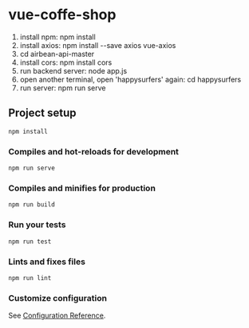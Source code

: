 # vue-coffe-shop

1. install npm:
   npm install
2. install axios:
   npm install --save axios vue-axios
3. cd airbean-api-master
4. install cors:
   npm install cors
5. run backend server:
   node app.js
6. open another terminal, open 'happysurfers' again:
   cd happysurfers
7. run server:
   npm run serve

## Project setup

```
npm install
```

### Compiles and hot-reloads for development

```
npm run serve
```

### Compiles and minifies for production

```
npm run build
```

### Run your tests

```
npm run test
```

### Lints and fixes files

```
npm run lint
```

### Customize configuration

See [Configuration Reference](https://cli.vuejs.org/config/).
